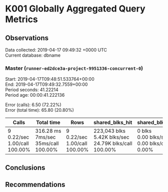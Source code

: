 # K001 Globally Aggregated Query Metrics

## Observations ##
Data collected: 2019-04-17 09:49:32 +0000 UTC  
Current database: dbname  



### Master (`runner-ed2dce3a-project-9951336-concurrent-0`) ###
Start: 2019-04-17T09:48:51.533764+00:00  
End: 2019-04-17T09:49:32.7559+00:00  
Period seconds: 41.22214  
Period age: 00:00:41.222136  

Error (calls): 6.50 (72.22%)  
Error (total time): 65.80 (20.80%)

Calls | Total&nbsp;time | Rows | shared_blks_hit | shared_blks_read | shared_blks_dirtied | shared_blks_written | blk_read_time | blk_write_time | kcache_reads | kcache_writes | kcache_user_time_ms | kcache_system_time 
-------|------------|------|-----------------|------------------|---------------------|---------------------|---------------|----------------|--------------|---------------|---------------------|--------------------
9<br/>0.22/sec<br/>1.00/call<br/>100.00% |316.28&nbsp;ms<br/>7ms/sec<br/>35ms/call<br/>100.00% |9<br/>0.22/sec<br/>1.00/call<br/>100.00% |223,043&nbsp;blks<br/>5.42K&nbsp;blks/sec<br/>24.79K&nbsp;blks/call<br/>100.00% |0&nbsp;blks<br/>0.00&nbsp;blks/sec<br/>0.00&nbsp;blks/call<br/>0.00% |0&nbsp;blks<br/>0.00&nbsp;blks/sec<br/>0.00&nbsp;blks/call<br/>0.00% |0&nbsp;blks<br/>0.00&nbsp;blks/sec<br/>0.00&nbsp;blks/call<br/>0.00% |0.00&nbsp;ms<br/>0s/sec<br/>0s/call<br/>0.00% |0.00&nbsp;ms<br/>0s/sec<br/>0s/call<br/>0.00% |0.00&nbsp;bytes<br/>0.00&nbsp;bytes/sec<br/>0.00&nbsp;bytes/call<br/>0.00% |0.00&nbsp;bytes<br/>0.00&nbsp;bytes/sec<br/>0.00&nbsp;bytes/call<br/>0.00% |0.00&nbsp;ms<br/>0s/sec<br/>0s/call<br/>0.00% |0.00&nbsp;ms<br/>0s/sec<br/>0s/call<br/>0.00%





## Conclusions ##


## Recommendations ##

